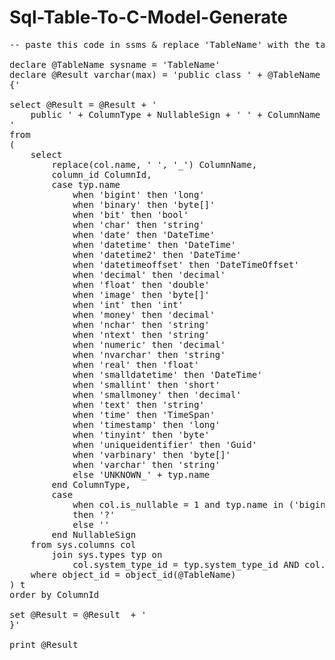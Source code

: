 # Sql-Table-To-C-Model-Generate

<pre>
-- paste this code in ssms & replace 'TableName' with the table name you want to convert.

declare @TableName sysname = 'TableName'
declare @Result varchar(max) = 'public class ' + @TableName + '
{'

select @Result = @Result + '
    public ' + ColumnType + NullableSign + ' ' + ColumnName + ' { get; set; }
'
from
(
    select 
        replace(col.name, ' ', '_') ColumnName,
        column_id ColumnId,
        case typ.name 
            when 'bigint' then 'long'
            when 'binary' then 'byte[]'
            when 'bit' then 'bool'
            when 'char' then 'string'
            when 'date' then 'DateTime'
            when 'datetime' then 'DateTime'
            when 'datetime2' then 'DateTime'
            when 'datetimeoffset' then 'DateTimeOffset'
            when 'decimal' then 'decimal'
            when 'float' then 'double'
            when 'image' then 'byte[]'
            when 'int' then 'int'
            when 'money' then 'decimal'
            when 'nchar' then 'string'
            when 'ntext' then 'string'
            when 'numeric' then 'decimal'
            when 'nvarchar' then 'string'
            when 'real' then 'float'
            when 'smalldatetime' then 'DateTime'
            when 'smallint' then 'short'
            when 'smallmoney' then 'decimal'
            when 'text' then 'string'
            when 'time' then 'TimeSpan'
            when 'timestamp' then 'long'
            when 'tinyint' then 'byte'
            when 'uniqueidentifier' then 'Guid'
            when 'varbinary' then 'byte[]'
            when 'varchar' then 'string'
            else 'UNKNOWN_' + typ.name
        end ColumnType,
        case 
            when col.is_nullable = 1 and typ.name in ('bigint', 'bit', 'date', 'datetime', 'datetime2', 'datetimeoffset', 'decimal', 'float', 'int', 'money', 'numeric', 'real', 'smalldatetime', 'smallint', 'smallmoney', 'time', 'tinyint', 'uniqueidentifier') 
            then '?' 
            else '' 
        end NullableSign
    from sys.columns col
        join sys.types typ on
            col.system_type_id = typ.system_type_id AND col.user_type_id = typ.user_type_id
    where object_id = object_id(@TableName)
) t
order by ColumnId

set @Result = @Result  + '
}'

print @Result

</pre>

